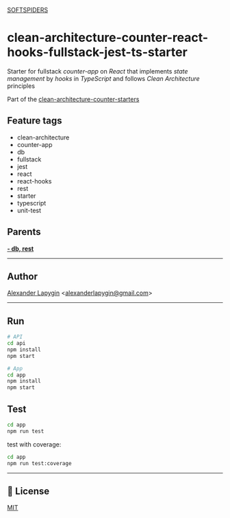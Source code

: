 [SOFTSPIDERS](https://github.com/softspiders/softspiders)

# clean-architecture-counter-react-hooks-fullstack-jest-ts-starter

Starter for fullstack *counter-app* on *React* that implements *state management* by *hooks* in *TypeScript* and follows
*Clean Architecture* principles

Part of the [clean-architecture-counter-starters](https://github.com/softspiders/clean-architecture-counter-starters/blob/master/README.md)

## Feature tags
- clean-architecture
- counter-app
- db
- fullstack
- jest
- react
- react-hooks
- rest
- starter
- typescript
- unit-test

## Parents

[**- db, rest**](https://github.com/softspiders/clean-architecture-counter-starters/tree/clean-architecture-counter-react-hooks-ts-starter)

---
## Author

[Alexander Lapygin](https://github.com/AlexanderLapygin) <<alexanderlapygin@gmail.com>>

---

## Run

```sh
# API
cd api
npm install
npm start

# App
cd app
npm install
npm start
```

## Test

```sh
cd app
npm run test
```

test with coverage:
```sh
cd app
npm run test:coverage
```

---

## :memo: License
[MIT](./LICENSE)
